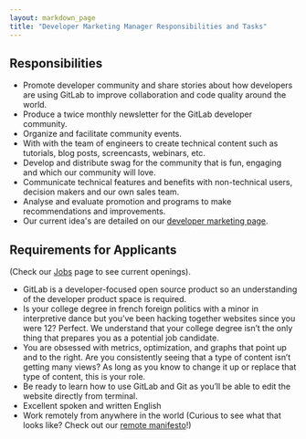 ```yaml
---
layout: markdown_page
title: "Developer Marketing Manager Responsibilities and Tasks"
---
```


## Responsibilities

* Promote developer community and share stories about how developers are using GitLab to improve collaboration and code quality around the world.
* Produce a twice monthly newsletter for the GitLab developer community.
* Organize and facilitate community events.
* With with the team of engineers to create technical content such as tutorials, blog posts, screencasts, webinars, etc.
* Develop and distribute swag for the community that is fun, engaging and which our community will love.
* Communicate technical features and benefits with non-technical users, decision makers and our own sales team.
* Analyse and evaluate promotion and programs to make recommendations and improvements.
* Our current idea's are detailed on our [developer marketing page](https://about.gitlab.com/handbook/marketing/developer-marketing/).

## Requirements for Applicants
(Check our [Jobs](https://about.gitlab.com/jobs/) page to see current openings).

* GitLab is a developer-focused open source product so an understanding of the 
developer product space is required.
* Is your college degree in french foreign politics with a minor in interpretive 
dance but you’ve been hacking together websites since you were 12? Perfect. We 
understand that your college degree isn’t the only thing that prepares you as a potential job candidate.
* You are obsessed with metrics, optimization, and graphs that point up and to the right. 
Are you consistently seeing that a type of content isn’t getting many views? As 
long as you know to change it up or replace that type of content, this is your role.
* Be ready to learn how to use GitLab and Git as you’ll be able to edit the website 
directly from terminal.
* Excellent spoken and written English
* Work remotely from anywhere in the world (Curious to see what that looks like?
Check out our [remote manifesto](https://about.gitlab.com/2015/04/08/the-remote-manifesto/)!)